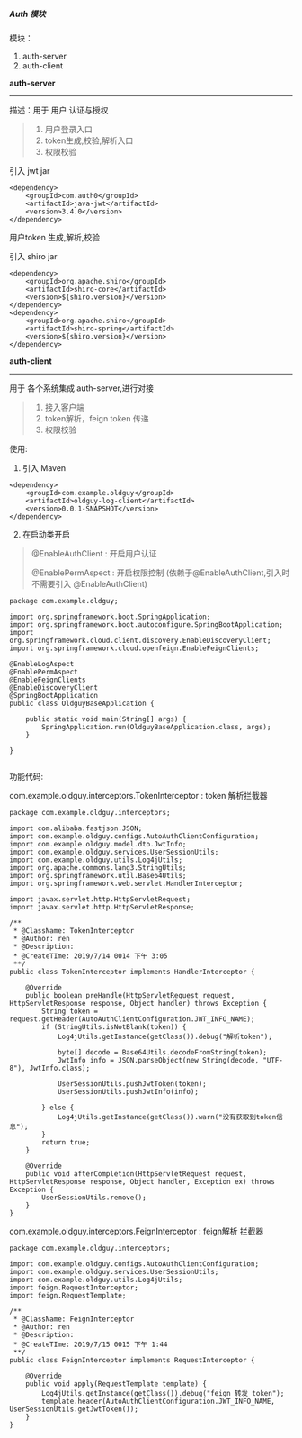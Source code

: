 ##### Auth 模块

模块：
1. auth-server
2. auth-client

**auth-server**

---
描述：用于 用户 认证与授权

>
> 1. 用户登录入口
> 2. token生成,校验,解析入口
> 3. 权限校验
>

引入 jwt jar
```
<dependency>
    <groupId>com.auth0</groupId>
    <artifactId>java-jwt</artifactId>
    <version>3.4.0</version>
</dependency>
```
用户token 生成,解析,校验

引入 shiro jar
```
<dependency>
    <groupId>org.apache.shiro</groupId>
    <artifactId>shiro-core</artifactId>
    <version>${shiro.version}</version>
</dependency>
<dependency>
    <groupId>org.apache.shiro</groupId>
    <artifactId>shiro-spring</artifactId>
    <version>${shiro.version}</version>
</dependency>
```

**auth-client**

---

用于 各个系统集成 auth-server,进行对接

>
> 1. 接入客户端
> 2. token解析，feign token 传递
> 3. 权限校验
>

使用:
1. 引入 Maven
```
<dependency>
    <groupId>com.example.oldguy</groupId>
    <artifactId>oldguy-log-client</artifactId>
    <version>0.0.1-SNAPSHOT</version>
</dependency>
```
2. 在启动类开启

> 
> @EnableAuthClient : 开启用户认证
>
> @EnablePermAspect : 开启权限控制 (依赖于@EnableAuthClient,引入时不需要引入  @EnableAuthClient)
>

```
package com.example.oldguy;

import org.springframework.boot.SpringApplication;
import org.springframework.boot.autoconfigure.SpringBootApplication;
import org.springframework.cloud.client.discovery.EnableDiscoveryClient;
import org.springframework.cloud.openfeign.EnableFeignClients;

@EnableLogAspect
@EnablePermAspect
@EnableFeignClients
@EnableDiscoveryClient
@SpringBootApplication
public class OldguyBaseApplication {

    public static void main(String[] args) {
        SpringApplication.run(OldguyBaseApplication.class, args);
    }

}
 
```

功能代码:

com.example.oldguy.interceptors.TokenInterceptor : token 解析拦截器
```
package com.example.oldguy.interceptors;

import com.alibaba.fastjson.JSON;
import com.example.oldguy.configs.AutoAuthClientConfiguration;
import com.example.oldguy.model.dto.JwtInfo;
import com.example.oldguy.services.UserSessionUtils;
import com.example.oldguy.utils.Log4jUtils;
import org.apache.commons.lang3.StringUtils;
import org.springframework.util.Base64Utils;
import org.springframework.web.servlet.HandlerInterceptor;

import javax.servlet.http.HttpServletRequest;
import javax.servlet.http.HttpServletResponse;

/**
 * @ClassName: TokenInterceptor
 * @Author: ren
 * @Description:
 * @CreateTIme: 2019/7/14 0014 下午 3:05
 **/
public class TokenInterceptor implements HandlerInterceptor {

    @Override
    public boolean preHandle(HttpServletRequest request, HttpServletResponse response, Object handler) throws Exception {
        String token = request.getHeader(AutoAuthClientConfiguration.JWT_INFO_NAME);
        if (StringUtils.isNotBlank(token)) {
            Log4jUtils.getInstance(getClass()).debug("解析token");

            byte[] decode = Base64Utils.decodeFromString(token);
            JwtInfo info = JSON.parseObject(new String(decode, "UTF-8"), JwtInfo.class);

            UserSessionUtils.pushJwtToken(token);
            UserSessionUtils.pushJwtInfo(info);

        } else {
            Log4jUtils.getInstance(getClass()).warn("没有获取到token信息");
        }
        return true;
    }

    @Override
    public void afterCompletion(HttpServletRequest request, HttpServletResponse response, Object handler, Exception ex) throws Exception {
        UserSessionUtils.remove();
    }
}

```

com.example.oldguy.interceptors.FeignInterceptor : feign解析 拦截器
```
package com.example.oldguy.interceptors;

import com.example.oldguy.configs.AutoAuthClientConfiguration;
import com.example.oldguy.services.UserSessionUtils;
import com.example.oldguy.utils.Log4jUtils;
import feign.RequestInterceptor;
import feign.RequestTemplate;

/**
 * @ClassName: FeignInterceptor
 * @Author: ren
 * @Description:
 * @CreateTIme: 2019/7/15 0015 下午 1:44
 **/
public class FeignInterceptor implements RequestInterceptor {

    @Override
    public void apply(RequestTemplate template) {
        Log4jUtils.getInstance(getClass()).debug("feign 转发 token");
        template.header(AutoAuthClientConfiguration.JWT_INFO_NAME, UserSessionUtils.getJwtToken());
    }
}

```


